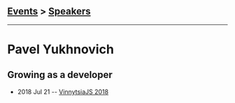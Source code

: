 ## [Events](../README.md) > [Speakers](../speakers.md)
---

# Pavel Yukhnovich

## Growing as a developer
- 2018 Jul 21 -- [VinnytsiaJS 2018](https://youtu.be/GvgNye4j4vw)    
